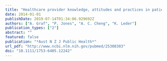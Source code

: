 ```yaml
---
title: "Healthcare provider knowledge, attitudes and practices in patients on the Victorian Spleen Registry"
date: 2014-01-01
publishDate: 2019-07-14T01:34:06.929692Z
authors: ["A. Graf", "P. Jones", "A. C. Cheng", "K. Leder"]
publication_types: ["2"]
abstract: ""
featured: false
publication: "*Aust N Z J Public Health*"
url_pdf: "http://www.ncbi.nlm.nih.gov/pubmed/25308303"
doi: "10.1111/1753-6405.12242"
---
```


